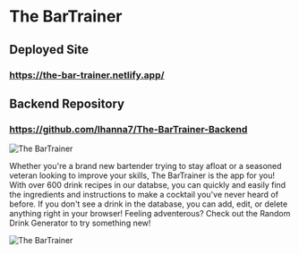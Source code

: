 # The BarTrainer

## Deployed Site

### https://the-bar-trainer.netlify.app/

## Backend Repository

### https://github.com/lhanna7/The-BarTrainer-Backend

![The BarTrainer](https://i2.paste.pics/57b68003e2fd2bce49c0ce8fac6e250f.png)

Whether you're a brand new bartender trying to stay afloat or a seasoned veteran looking to improve your skills, The BarTrainer is the app for you! With over 600 drink recipes in our databse, you can quickly and easily find the ingredients and instructions to make a cocktail you've never heard of before. If you don't see a drink in the database, you can add, edit, or delete anything right in your browser! Feeling adventerous? Check out the Random Drink Generator to try something new!

![The BarTrainer](https://i2.paste.pics/b993552eef278ed79da6760b66cc0674.png)
